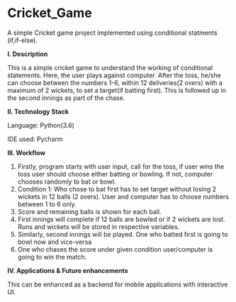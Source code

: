 # Cricket_Game
A simple Cricket game project implemented using conditional statments (if,if-else).

****I. Description****

This is a simple cricket game to understand the working of conditional statements. Here, the user plays against computer. After the toss, he/she can choose between the numbers 1-6, within 12 deliveries(2 overs) with a maximum of 2 wickets, to set a target(if batting first). This is followed up in the second innings as part of the chase.

**II. Technology Stack**

Language: Python(3.6)

IDE used: Pycharm

**III. **Workflow****
1. Firstly, program starts with user input, call for the toss, if user wins the toss user should choose either batting or bowling. If not, computer chooses randomly to bat or bowl.
2. Condition 1: Who chose to bat first has to set target without losing 2 wickets in 12 balls (2 overs). User and computer has to choose numbers between 1 to 6 only.
3. Score and remaining balls is shown for each ball.
4. First innings will complete if 12 balls are bowled or if 2 wickets are lost. Runs and wickets will be stored in respective variables.
5. Similarly, second innings will be played. One who batted first is going to bowl now and vice-versa
6. One who chases the score under given condition user/computer is going to win the match. 

**IV. Applications & Future enhancements**

This can be enhanced as a backend for mobile applications with interactive UI.
